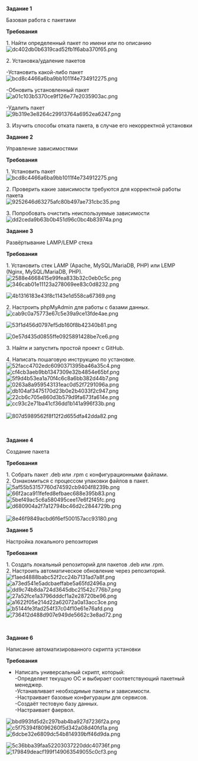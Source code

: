 **Задание 1**

Базовая работа с пакетами

**Требования**

1\. Найти определенный пакет по имени или по описанию  
![dc402db0b6319cad52fb1f6aba370f65.png](../../_resources/dc402db0b6319cad52fb1f6aba370f65.png)

2\. Установка/удаление пакетов

\-Установить какой-либо пакет  
![bcd8c4466a6ba9bb1011f4e734912275.png](../../_resources/bcd8c4466a6ba9bb1011f4e734912275.png)

\-Обновить установленный пакет  
![a01c103b5370ce9f126e77e2035903ac.png](../../_resources/a01c103b5370ce9f126e77e2035903ac.png)

\-Удалить пакет  
![9b319e3e8264c29913764a6952ea6247.png](../../_resources/9b319e3e8264c29913764a6952ea6247.png)

3\. Изучить способы отката пакета, в случае его некорректной установки

**Задание 2**

Управление зависимостями

**Требования**

1\. Установить пакет  
![bcd8c4466a6ba9bb1011f4e734912275.png](../../_resources/bcd8c4466a6ba9bb1011f4e734912275.png)

2\. Проверить какие зависимости требуются для корректной работы пакета  
![9252646d63275afc80b497ae731cbc35.png](../../_resources/9252646d63275afc80b497ae731cbc35.png)

3\. Попробовать очистить неиспользуемые зависимости  
![dd2ceda9b63b0b451d96c0bc4b83974a.png](../../_resources/dd2ceda9b63b0b451d96c0bc4b83974a.png)

**Задание 3**

Развёртывание LAMP/LEMP стека

**Требования**

1\. Установить стек LAMP (Apache, MySQL/MariaDB, PHP) или LEMP (Nginx, MySQL/MariaDB, PHP).  
![2588e4668415e99fea833b32c0eb0c5c.png](../../_resources/2588e4668415e99fea833b32c0eb0c5c.png)  
![346cab01e11123a278069ee83c0d8232.png](../../_resources/346cab01e11123a278069ee83c0d8232.png)

![4b1316183e43f8c1143e1d558ca67369.png](../../_resources/4b1316183e43f8c1143e1d558ca67369.png)

2\. Настроить phpMyAdmin для работы с базами данных.  
![cab9c0a75773e67c5e39a9ce13fde4ae.png](../../_resources/cab9c0a75773e67c5e39a9ce13fde4ae.png)

![53f1d456d0797ef5db160f8b42340b81.png](../../_resources/53f1d456d0797ef5db160f8b42340b81.png)

![0e57d435d0855ffe0925891428be7ce6.png](../../_resources/0e57d435d0855ffe0925891428be7ce6.png)

3\. Найти и запустить простой проект с GitHub.

4\. Написать пошаговую инструкцию по установке.  
![52facc4702edc6090371395ba46a35c4.png](../../_resources/52facc4702edc6090371395ba46a35c4.png)  
![cf4cb3aeb9bb1347309e32b4854e65bf.png](../../_resources/cf4cb3aeb9bb1347309e32b4854e65bf.png)  
![5f9d4b53ea1a70f4c6c8a6bb382d44b7.png](../../_resources/5f9d4b53ea1a70f4c6c8a6bb382d44b7.png)  
![0263a8a959543131eac0d52f7291096a.png](../../_resources/0263a8a959543131eac0d52f7291096a.png)  
![db104af3475170d23b0e2b4033f2c947.png](../../_resources/db104af3475170d23b0e2b4033f2c947.png)  
![22cb6c705e860d3b579d9fa673fa614e.png](../../_resources/22cb6c705e860d3b579d9fa673fa614e.png)  
![cc93c2e71ba41cf36dd1b141a996f33b.png](../../_resources/cc93c2e71ba41cf36dd1b141a996f33b.png)  
<br/>![807d5989562f8f12f2d655dfa42dda82.png](../../_resources/807d5989562f8f12f2d655dfa42dda82.png)  
<br/><br/>

**Задание 4**

Создание пакета

**Требования**

1\. Собрать пакет .deb или .rpm с конфигурационными файлами.  
2\. Ознакомиться с процессом упаковки файлов в пакет.  
![5af55b53157760d74592cb9404f8239b.png](../../_resources/5af55b53157760d74592cb9404f8239b.png)  
![66f2aca911fefed8efbaec688e395b83.png](../../_resources/66f2aca911fefed8efbaec688e395b83.png)  
![5bef49ac5c6a580495cee17e6f2f45fc.png](../../_resources/5bef49ac5c6a580495cee17e6f2f45fc.png)  
![d680904a2f7a12794bc46d2c2844729b.png](../../_resources/d680904a2f7a12794bc46d2c2844729b.png)  
<br/>![8e46f9849acbd6f6ef500157acc93180.png](../../_resources/8e46f9849acbd6f6ef500157acc93180.png)

**Задание 5**

Настройка локального репозитория

**Требования**

1\. Создать локальный репозиторий для пакетов .deb или .rpm.  
2\. Настроить автоматическое обновление через репозиторий.  
![f1aed4888babc52f2cc24b7131ad7a8f.png](../../_resources/f1aed4888babc52f2cc24b7131ad7a8f.png)  
![a73ed541e5adcbaeffabe5a65fd2496a.png](../../_resources/a73ed541e5adcbaeffabe5a65fd2496a.png)  
![dd9c74b8da724d3645dbc21542c776b7.png](../../_resources/dd9c74b8da724d3645dbc21542c776b7.png)  
![27a52fce1a3796dddcf1a2e28720be96.png](../../_resources/27a52fce1a3796dddcf1a2e28720be96.png)  
![a1622f05e214d22a62072a0a13acc3ce.png](../../_resources/a1622f05e214d22a62072a0a13acc3ce.png)  
![b5144fe3fad254f37c04f10e61e76afd.png](../../_resources/b5144fe3fad254f37c04f10e61e76afd.png)  
![736412d488d907e949de5662c3e8ad72.png](../../_resources/736412d488d907e949de5662c3e8ad72.png)

&nbsp;

**Задание 6**

Написание автоматизированного скрипта установки

**Требования**

- Написать универсальный скрипт, который:  
    \-Определяет текущую ОС и выбирает соответствующий пакетный менеджер.  
    \-Устанавливает необходимые пакеты и зависимости.  
    \-Настраивает базовые конфигурации для сервисов.  
    \-Создаёт тестовую базу данных.  
    \-Настраивает фаервол.

![bbd993fd5d2c297bab4ba927d7236f2a.png](../../_resources/bbd993fd5d2c297bab4ba927d7236f2a.png)  
![c5f75394f8096260f5d342a08d40fd1a.png](../../_resources/c5f75394f8096260f5d342a08d40fd1a.png)  
![6dcbe32e6809dc54b814939bff46d9da.png](../../_resources/6dcbe32e6809dc54b814939bff46d9da.png)

![5c36bba39faa52203037220ddc40736f.png](../../_resources/5c36bba39faa52203037220ddc40736f.png)  
![179849deacf199f149063549055c0cf3.png](../../_resources/179849deacf199f149063549055c0cf3.png)  
<br/><br/><br/><br/>

&nbsp;

&nbsp;

&nbsp;